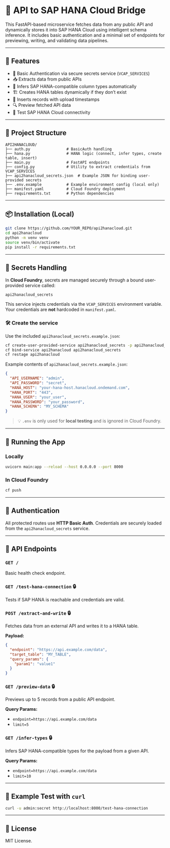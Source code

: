 # 🚀 API to SAP HANA Cloud Bridge

This FastAPI-based microservice fetches data from any public API and dynamically stores it into SAP HANA Cloud using intelligent schema inference. It includes basic authentication and a minimal set of endpoints for previewing, writing, and validating data pipelines.

---

## 🧩 Features

- 🔐 Basic Authentication via secure secrets service (`VCAP_SERVICES`)
- 📥 Extracts data from public APIs
- 🧠 Infers SAP HANA-compatible column types automatically
- 🏗️ Creates HANA tables dynamically if they don’t exist
- 💾 Inserts records with upload timestamps
- 🔍 Preview fetched API data
- 🧪 Test SAP HANA Cloud connectivity

---

## 🔧 Project Structure

```
API2HANACLOUD/
├── auth.py                # BasicAuth handling
├── hana.py                # HANA logic (connect, infer types, create table, insert)
├── main.py                # FastAPI endpoints
├── config.py              # Utility to extract credentials from VCAP_SERVICES
├── api2hanacloud_secrets.json  # Example JSON for binding user-provided secrets
├── .env.example           # Example environment config (local only)
├── manifest.yaml          # Cloud Foundry deployment
├── requirements.txt       # Python dependencies
```

---

## 📦 Installation (Local)

```bash
git clone https://github.com/YOUR_REPO/api2hanacloud.git
cd api2hanacloud
python -m venv venv
source venv/bin/activate
pip install -r requirements.txt
```

---

## 🔐 Secrets Handling

In **Cloud Foundry**, secrets are managed securely through a bound user-provided service called:

```bash
api2hanacloud_secrets
```

This service injects credentials via the `VCAP_SERVICES` environment variable. Your credentials are **not** hardcoded in `manifest.yaml`.

### 🛠 Create the service

Use the included `api2hanacloud_secrets.example.json`:

```bash
cf create-user-provided-service api2hanacloud_secrets -p api2hanacloud_secrets.json
cf bind-service api2hanacloud api2hanacloud_secrets
cf restage api2hanacloud
```

Example contents of `api2hanacloud_secrets.example.json`:

```json
{
  "API_USERNAME": "admin",
  "API_PASSWORD": "secret",
  "HANA_HOST": "your-hana-host.hanacloud.ondemand.com",
  "HANA_PORT": "443",
  "HANA_USER": "your_user",
  "HANA_PASSWORD": "your_password",
  "HANA_SCHEMA": "MY_SCHEMA"
}
```

> 💡 `.env` is only used for **local testing** and is ignored in Cloud Foundry.

---

## 🚀 Running the App

### Locally

```bash
uvicorn main:app --reload --host 0.0.0.0 --port 8000
```

### In Cloud Foundry

```bash
cf push
```

---

## 🔐 Authentication

All protected routes use **HTTP Basic Auth**. Credentials are securely loaded from the `api2hanacloud_secrets` service.

---

## 📡 API Endpoints

### `GET /`
Basic health check endpoint.

### `GET /test-hana-connection` 🔒
Tests if SAP HANA is reachable and credentials are valid.

### `POST /extract-and-write` 🔒
Fetches data from an external API and writes it to a HANA table.

**Payload:**

```json
{
  "endpoint": "https://api.example.com/data",
  "target_table": "MY_TABLE",
  "query_params": {
    "param1": "value1"
  }
}
```

### `GET /preview-data` 🔒
Previews up to 5 records from a public API endpoint.

**Query Params:**
- `endpoint=https://api.example.com/data`
- `limit=5`

### `GET /infer-types` 🔒
Infers SAP HANA-compatible types for the payload from a given API.

**Query Params:**
- `endpoint=https://api.example.com/data`
- `limit=10`

---

## 🧪 Example Test with `curl`

```bash
curl -u admin:secret http://localhost:8000/test-hana-connection
```

---

## 📜 License

MIT License.
